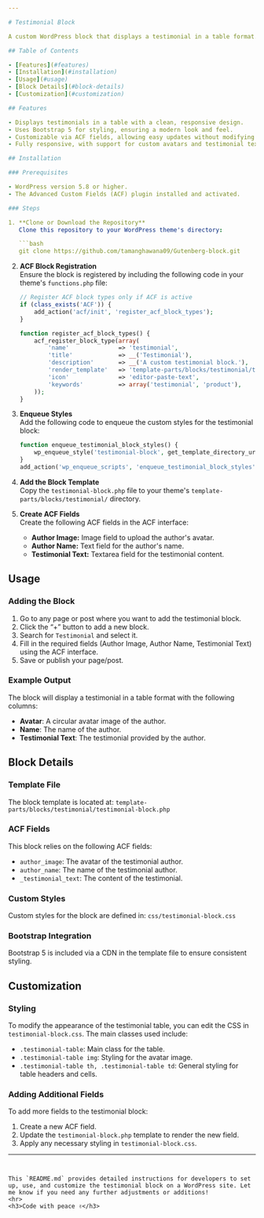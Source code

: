 ```yaml
---

# Testimonial Block

A custom WordPress block that displays a testimonial in a table format. This block is built using Advanced Custom Fields (ACF) and styled with Bootstrap.

## Table of Contents

- [Features](#features)
- [Installation](#installation)
- [Usage](#usage)
- [Block Details](#block-details)
- [Customization](#customization)

## Features

- Displays testimonials in a table with a clean, responsive design.
- Uses Bootstrap 5 for styling, ensuring a modern look and feel.
- Customizable via ACF fields, allowing easy updates without modifying the code.
- Fully responsive, with support for custom avatars and testimonial texts.

## Installation

### Prerequisites

- WordPress version 5.8 or higher.
- The Advanced Custom Fields (ACF) plugin installed and activated.

### Steps

1. **Clone or Download the Repository**  
   Clone this repository to your WordPress theme's directory:

   ```bash
   git clone https://github.com/tamanghawana09/Gutenberg-block.git
   ```

2. **ACF Block Registration**  
   Ensure the block is registered by including the following code in your theme's `functions.php` file:

   ```php
   // Register ACF block types only if ACF is active
   if (class_exists('ACF')) {
       add_action('acf/init', 'register_acf_block_types');
   }
   
   function register_acf_block_types() {
       acf_register_block_type(array(
           'name'              => 'testimonial',
           'title'             => __('Testimonial'),
           'description'       => __('A custom testimonial block.'),
           'render_template'   => 'template-parts/blocks/testimonial/testimonial-block.php',
           'icon'              => 'editor-paste-text',
           'keywords'          => array('testimonial', 'product'),
       ));
   }
   ```

3. **Enqueue Styles**  
   Add the following code to enqueue the custom styles for the testimonial block:

   ```php
   function enqueue_testimonial_block_styles() {
       wp_enqueue_style('testimonial-block', get_template_directory_uri() . '/css/testimonial-block.css');
   }
   add_action('wp_enqueue_scripts', 'enqueue_testimonial_block_styles');
   ```

4. **Add the Block Template**  
   Copy the `testimonial-block.php` file to your theme's `template-parts/blocks/testimonial/` directory.

5. **Create ACF Fields**  
   Create the following ACF fields in the ACF interface:
   
   - **Author Image:** Image field to upload the author's avatar.
   - **Author Name:** Text field for the author's name.
   - **Testimonial Text:** Textarea field for the testimonial content.

## Usage

### Adding the Block

1. Go to any page or post where you want to add the testimonial block.
2. Click the “+” button to add a new block.
3. Search for `Testimonial` and select it.
4. Fill in the required fields (Author Image, Author Name, Testimonial Text) using the ACF interface.
5. Save or publish your page/post.

### Example Output

The block will display a testimonial in a table format with the following columns:

- **Avatar**: A circular avatar image of the author.
- **Name**: The name of the author.
- **Testimonial Text**: The testimonial provided by the author.

## Block Details

### Template File

The block template is located at:
`template-parts/blocks/testimonial/testimonial-block.php`

### ACF Fields

This block relies on the following ACF fields:

- `author_image`: The avatar of the testimonial author.
- `author_name`: The name of the testimonial author.
- `_testimonial_text`: The content of the testimonial.

### Custom Styles

Custom styles for the block are defined in:
`css/testimonial-block.css`

### Bootstrap Integration

Bootstrap 5 is included via a CDN in the template file to ensure consistent styling.

## Customization

### Styling

To modify the appearance of the testimonial table, you can edit the CSS in `testimonial-block.css`. The main classes used include:

- `.testimonial-table`: Main class for the table.
- `.testimonial-table img`: Styling for the avatar image.
- `.testimonial-table th, .testimonial-table td`: General styling for table headers and cells.

### Adding Additional Fields

To add more fields to the testimonial block:

1. Create a new ACF field.
2. Update the `testimonial-block.php` template to render the new field.
3. Apply any necessary styling in `testimonial-block.css`.

---
```


This `README.md` provides detailed instructions for developers to set up, use, and customize the testimonial block on a WordPress site. Let me know if you need any further adjustments or additions!
<hr>
<h3>Code with peace ✌️</h3>